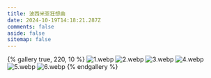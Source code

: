 ```yaml
---
title: 波西米亚狂想曲
date: 2024-10-19T14:18:21.287Z
comments: false
aside: false
sitemap: false
---
```


{% gallery true, 220, 10 %}
![1.webp](https://cdn.jsdmirror.com/gh/bilibiliworld/picgo@main/pixpin/波西米亚狂想曲/1.webp)
![2.webp](https://cdn.jsdmirror.com/gh/bilibiliworld/picgo@main/pixpin/波西米亚狂想曲/2.webp)
![3.webp](https://cdn.jsdmirror.com/gh/bilibiliworld/picgo@main/pixpin/波西米亚狂想曲/3.webp)
![4.webp](https://cdn.jsdmirror.com/gh/bilibiliworld/picgo@main/pixpin/波西米亚狂想曲/4.webp)
![5.webp](https://cdn.jsdmirror.com/gh/bilibiliworld/picgo@main/pixpin/波西米亚狂想曲/5.webp)
![6.webp](https://cdn.jsdmirror.com/gh/bilibiliworld/picgo@main/pixpin/波西米亚狂想曲/6.webp)
{% endgallery %}
